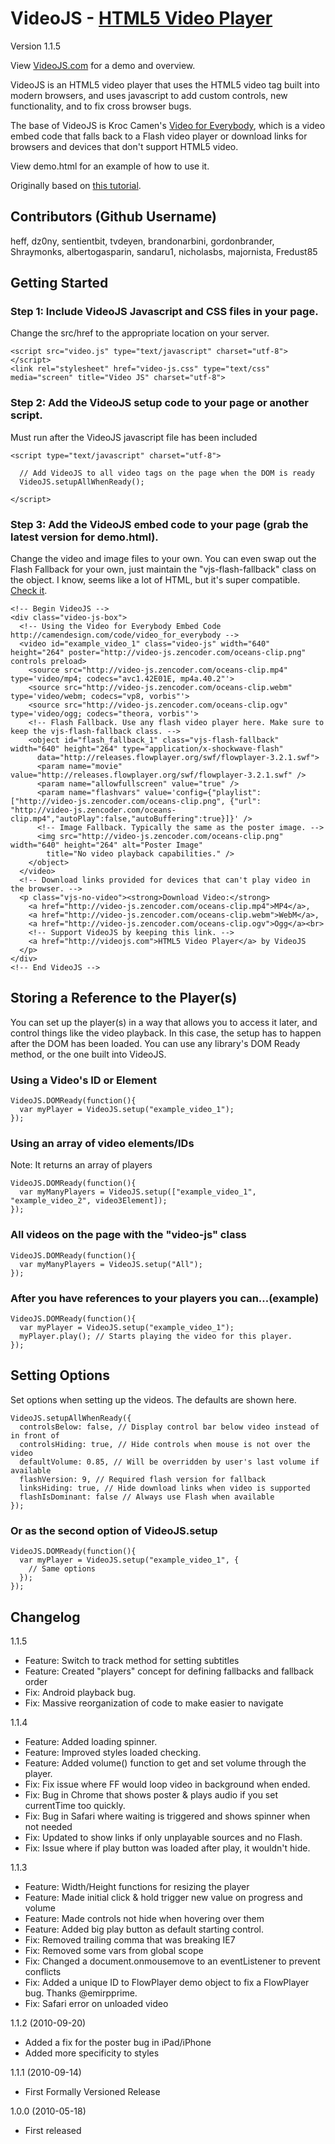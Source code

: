 VideoJS - [HTML5 Video Player](http://videojs.com)
==================================================
Version 1.1.5

View [VideoJS.com](http://videojs.com) for a demo and overview.

VideoJS is an HTML5 video player that uses the HTML5 video tag built into modern browsers, and uses javascript to add custom controls, new functionality, and to fix cross browser bugs.

The base of VideoJS is Kroc Camen's [Video for Everybody](http://camendesign.com/code/video_for_everybody), which is a video embed code that falls back to a Flash video player or download links for browsers and devices that don't support HTML5 video.

View demo.html for an example of how to use it.

Originally based on [this tutorial](http://blog.steveheffernan.com/2010/04/how-to-build-an-html5-video-player/).

Contributors (Github Username)
------------------------------
heff, dz0ny, sentientbit, tvdeyen, brandonarbini, gordonbrander, Shraymonks, albertogasparin, sandaru1, nicholasbs, majornista, Fredust85


Getting Started
---------------

### Step 1: Include VideoJS Javascript and CSS files in your page.
Change the src/href to the appropriate location on your server.

    <script src="video.js" type="text/javascript" charset="utf-8"></script>
    <link rel="stylesheet" href="video-js.css" type="text/css" media="screen" title="Video JS" charset="utf-8">


### Step 2: Add the VideoJS setup code to your page or another script.
Must run after the VideoJS javascript file has been included

    <script type="text/javascript" charset="utf-8">

      // Add VideoJS to all video tags on the page when the DOM is ready
      VideoJS.setupAllWhenReady();

    </script>


### Step 3: Add the VideoJS embed code to your page (grab the latest version for demo.html).
Change the video and image files to your own. You can even swap out the Flash Fallback for your own, just maintain the "vjs-flash-fallback" class on the object. I know, seems like a lot of HTML, but it's super compatible. [Check it](http://camendesign.com/code/video_for_everybody/test.html).

    <!-- Begin VideoJS -->
    <div class="video-js-box">
      <!-- Using the Video for Everybody Embed Code http://camendesign.com/code/video_for_everybody -->
      <video id="example_video_1" class="video-js" width="640" height="264" poster="http://video-js.zencoder.com/oceans-clip.png" controls preload>
        <source src="http://video-js.zencoder.com/oceans-clip.mp4" type='video/mp4; codecs="avc1.42E01E, mp4a.40.2"'>
        <source src="http://video-js.zencoder.com/oceans-clip.webm" type='video/webm; codecs="vp8, vorbis"'>
        <source src="http://video-js.zencoder.com/oceans-clip.ogv" type='video/ogg; codecs="theora, vorbis"'>
        <!-- Flash Fallback. Use any flash video player here. Make sure to keep the vjs-flash-fallback class. -->
        <object id="flash_fallback_1" class="vjs-flash-fallback" width="640" height="264" type="application/x-shockwave-flash"
          data="http://releases.flowplayer.org/swf/flowplayer-3.2.1.swf">
          <param name="movie" value="http://releases.flowplayer.org/swf/flowplayer-3.2.1.swf" />
          <param name="allowfullscreen" value="true" />
          <param name="flashvars" value='config={"playlist":["http://video-js.zencoder.com/oceans-clip.png", {"url": "http://video-js.zencoder.com/oceans-clip.mp4","autoPlay":false,"autoBuffering":true}]}' />
          <!-- Image Fallback. Typically the same as the poster image. -->
          <img src="http://video-js.zencoder.com/oceans-clip.png" width="640" height="264" alt="Poster Image"
            title="No video playback capabilities." />
        </object>
      </video>
      <!-- Download links provided for devices that can't play video in the browser. -->
      <p class="vjs-no-video"><strong>Download Video:</strong>
        <a href="http://video-js.zencoder.com/oceans-clip.mp4">MP4</a>,
        <a href="http://video-js.zencoder.com/oceans-clip.webm">WebM</a>,
        <a href="http://video-js.zencoder.com/oceans-clip.ogv">Ogg</a><br>
        <!-- Support VideoJS by keeping this link. -->
        <a href="http://videojs.com">HTML5 Video Player</a> by VideoJS
      </p>
    </div>
    <!-- End VideoJS -->


Storing a Reference to the Player(s)
------------------------------------
You can set up the player(s) in a way that allows you to access it later, and control things like the video playback. In this case, the setup has to happen after the DOM has been loaded. You can use any library's DOM Ready method, or the one built into VideoJS.

### Using a Video's ID or Element

    VideoJS.DOMReady(function(){
      var myPlayer = VideoJS.setup("example_video_1");
    });


### Using an array of video elements/IDs
Note: It returns an array of players

    VideoJS.DOMReady(function(){
      var myManyPlayers = VideoJS.setup(["example_video_1", "example_video_2", video3Element]);
    });


### All videos on the page with the "video-js" class

    VideoJS.DOMReady(function(){
      var myManyPlayers = VideoJS.setup("All");
    });


### After you have references to your players you can...(example)

    VideoJS.DOMReady(function(){
      var myPlayer = VideoJS.setup("example_video_1");
      myPlayer.play(); // Starts playing the video for this player.
    });


Setting Options
---------------
Set options when setting up the videos. The defaults are shown here.

    VideoJS.setupAllWhenReady({
      controlsBelow: false, // Display control bar below video instead of in front of
      controlsHiding: true, // Hide controls when mouse is not over the video
      defaultVolume: 0.85, // Will be overridden by user's last volume if available
      flashVersion: 9, // Required flash version for fallback
      linksHiding: true, // Hide download links when video is supported
      flashIsDominant: false // Always use Flash when available
    });

### Or as the second option of VideoJS.setup

    VideoJS.DOMReady(function(){
      var myPlayer = VideoJS.setup("example_video_1", {
        // Same options
      });
    });


Changelog
---------
1.1.5

- Feature: Switch to track method for setting subtitles
- Feature: Created "players" concept for defining fallbacks and fallback order
- Fix: Android playback bug.
- Fix: Massive reorganization of code to make easier to navigate

1.1.4

- Feature: Added loading spinner.
- Feature: Improved styles loaded checking.
- Feature: Added volume() function to get and set volume through the player.
- Fix: Fix issue where FF would loop video in background when ended.
- Fix: Bug in Chrome that shows poster & plays audio if you set currentTime too quickly.
- Fix: Bug in Safari where waiting is triggered and shows spinner when not needed
- Fix: Updated to show links if only unplayable sources and no Flash.
- Fix: Issue where if play button was loaded after play, it wouldn't hide.

1.1.3

- Feature: Width/Height functions for resizing the player
- Feature: Made initial click & hold trigger new value on progress and volume
- Feature: Made controls not hide when hovering over them
- Feature: Added big play button as default starting control.
- Fix: Removed trailing comma that was breaking IE7
- Fix: Removed some vars from global scope
- Fix: Changed a document.onmousemove to an eventListener to prevent conflicts
- Fix: Added a unique ID to FlowPlayer demo object to fix a FlowPlayer bug. Thanks @emirpprime.
- Fix: Safari error on unloaded video

1.1.2 (2010-09-20)

- Added a fix for the poster bug in iPad/iPhone
- Added more specificity to styles

1.1.1 (2010-09-14)

- First Formally Versioned Release
  
1.0.0 (2010-05-18)

- First released
